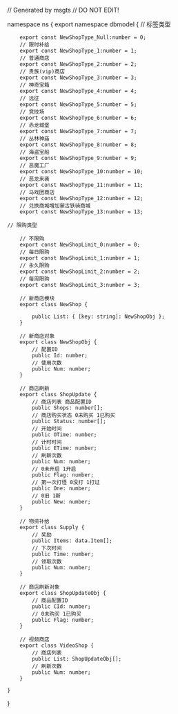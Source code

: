 // Generated by msgts
// DO NOT EDIT!

namespace ns {
	export namespace dbmodel {
	// 标签类型
		
		
		export const NewShopType_Null:number = 0; 
		// 限时补给
		export const NewShopType_1:number = 1; 
		// 普通商店
		export const NewShopType_2:number = 2; 
		// 贵族(vip)商店
		export const NewShopType_3:number = 3; 
		// 神奇宝箱
		export const NewShopType_4:number = 4; 
		// 远征
		export const NewShopType_5:number = 5; 
		// 竞技场
		export const NewShopType_6:number = 6; 
		// 赤龙城堡
		export const NewShopType_7:number = 7; 
		// 丛林神庙
		export const NewShopType_8:number = 8; 
		// 海盗宝船
		export const NewShopType_9:number = 9; 
		// 恶魔工厂
		export const NewShopType_10:number = 10; 
		// 恶龙来袭
		export const NewShopType_11:number = 11; 
		// 马戏团商店
		export const NewShopType_12:number = 12; 
		// 兑换商城增加蒙古铁骑商城
		export const NewShopType_13:number = 13; 
		
	// 限购类型
		
		// 不限购
		export const NewShopLimit_0:number = 0; 
		// 每日限购
		export const NewShopLimit_1:number = 1; 
		// 永久限购
		export const NewShopLimit_2:number = 2; 
		// 每周限购
		export const NewShopLimit_3:number = 3; 
		
		// 新商店模块
		export class NewShop {	
			
			public List: { [key: string]: NewShopObj }; 
		}
		
		// 新商店对象
		export class NewShopObj {	
			// 配置ID
			public Id: number; 
			// 使用次数
			public Num: number; 
		}
		
		// 商店刷新
		export class ShopUpdate {	
			// 商店列表 商品配置ID
			public Shops: number[]; 
			// 商店购买状态 0未购买 1已购买
			public Status: number[]; 
			// 开始时间
			public OTime: number; 
			// 计时时间
			public ETime: number; 
			// 刷新次数
			public Num: number; 
			// 0未开启 1开启
			public Flag: number; 
			// 第一次打怪 0没打 1打过
			public One: number; 
			// 0旧 1新
			public New: number; 
		}
		
		// 物资补给
		export class Supply {	
			// 奖励
			public Items: data.Item[]; 
			// 下次时间
			public Time: number; 
			// 领取次数
			public Num: number; 
		}
		
		// 商店刷新对象
		export class ShopUpdateObj {	
			// 商品配置ID
			public CId: number; 
			// 0未购买 1已购买
			public Flag: number; 
		}
		
		// 视频商店
		export class VideoShop {	
			// 商店列表
			public List: ShopUpdateObj[]; 
			// 刷新次数
			public Num: number; 
		}
		
	}
}
